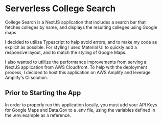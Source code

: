 # Serverless College Search

College Search is a NextJS application that includes a search bar that fetches colleges by name, and displays the resulting colleges using Google maps.

I decided to utilize Typescript to help avoid errors, and to make my code as explicit as possible. For styling I used Material UI to quickly add a responsive layout, and to match the styling of Google Maps.

I also wanted to utililze the performance improvements from serving a NextJS application from AWS Cloudfront. To help with the deployment process, I decided to host this application on AWS Amplify and leverage Amplify's CI solution.

## Prior to Starting the App

In order to properly run this application locally, you must add your API Keys for Google Maps and Data.Gov to a .env file, using the variables defined in the .env.example as a reference.
